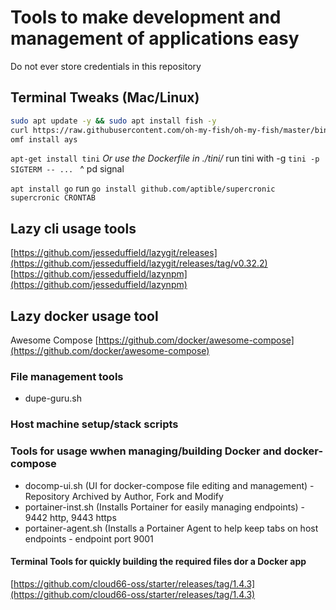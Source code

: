 # Tools to make development and management of applications easy

Do not ever store credentials in this repository

## Terminal Tweaks (Mac/Linux)

```bash
sudo apt update -y && sudo apt install fish -y
curl https://raw.githubusercontent.com/oh-my-fish/oh-my-fish/master/bin/install | fish
omf install ays
```

```apt-get install tini```
*Or use the Dockerfile in ./tini/*
run tini with -g
```tini -p SIGTERM -- ... ```
^ pd signal

```apt install go```
run ```go install github.com/aptible/supercronic```
```supercronic CRONTAB```
## Lazy cli usage tools

[https://github.com/jesseduffield/lazygit/releases](https://github.com/jesseduffield/lazygit/releases/tag/v0.32.2)
[https://github.com/jesseduffield/lazynpm](https://github.com/jesseduffield/lazynpm)

## Lazy docker usage tool

Awesome Compose [https://github.com/docker/awesome-compose](https://github.com/docker/awesome-compose)

### File management tools

- dupe-guru.sh

### Host machine setup/stack scripts

### Tools for usage wwhen managing/building  Docker and docker-compose

- docomp-ui.sh (UI for docker-compose file editing and management)
        - Repository Archived by Author, Fork and Modify
- portainer-inst.sh (Installs Portainer for easily managing endpoints)
        - 9442 http, 9443 https
- portainer-agent.sh (Installs a Portainer Agent to help keep tabs on host endpoints
        - endpoint port 9001

#### Terminal Tools for quickly building the required files dor a Docker app

[https://github.com/cloud66-oss/starter/releases/tag/1.4.3](https://github.com/cloud66-oss/starter/releases/tag/1.4.3)

